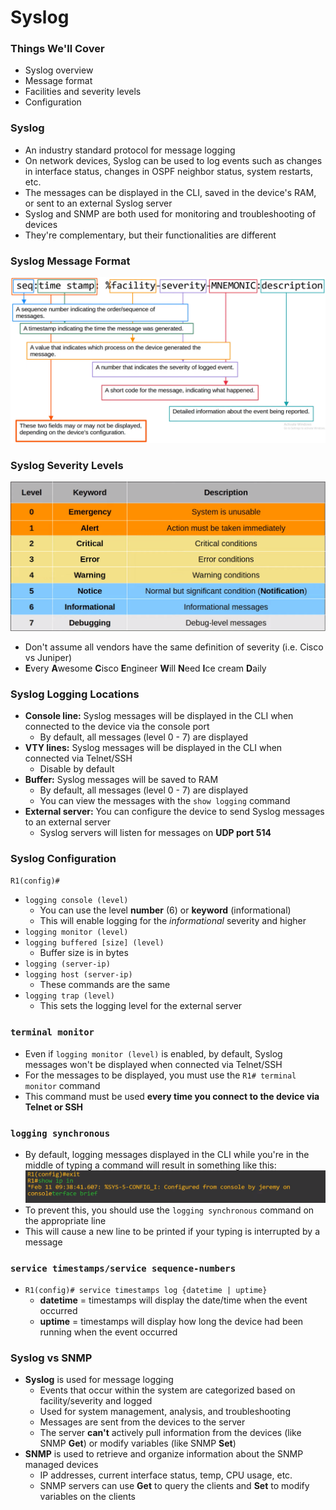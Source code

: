 # Syslog
### Things We'll Cover
- Syslog overview
- Message format
- Facilities and severity levels
- Configuration
### Syslog
- An industry standard protocol for message logging
- On network devices, Syslog can be used to log events such as changes in interface status, changes in OSPF neighbor status, system restarts, etc.
- The messages can be displayed in the CLI, saved in the device's RAM, or sent to an external Syslog server
- Syslog and SNMP are both used for monitoring and troubleshooting of devices
- They're complementary, but their functionalities are different
### Syslog Message Format
![](attachments/a362b61b73a086422017898514745bc8.png)
### Syslog Severity Levels
![](attachments/0899344777ea817aac4dbb5d184351f0.png)
- Don't assume all vendors have the same definition of severity (i.e. Cisco vs Juniper)
- **E**very **A**wesome **C**isco **E**ngineer **W**ill **N**eed **I**ce cream **D**aily
### Syslog Logging Locations
- **Console line:** Syslog messages will be displayed in the CLI when connected to the device via the console port
	- By default, all messages (level 0 - 7) are displayed
- **VTY lines:** Syslog messages will be displayed in the CLI when connected via Telnet/SSH
	- Disable by default
- **Buffer:** Syslog messages will be saved to RAM
	- By default, all messages (level 0 - 7) are displayed
	- You can view the messages with the `show logging` command
- **External server:** You can configure the device to send Syslog messages to an external server
	- Syslog servers will listen for messages on **UDP port 514**
### Syslog Configuration
`R1(config)#`
- `logging console (level)`
	- You can use the level **number** (6) or **keyword** (informational)
	- This will enable logging for the *informational* severity and higher
- `logging monitor (level)`
- `logging buffered [size] (level)`
	- Buffer size is in bytes
- `logging (server-ip)`
- `logging host (server-ip)`
	- These commands are the same
- `logging trap (level)`
	- This sets the logging level for the external server
### `terminal monitor`
- Even if `logging monitor (level)` is enabled, by default, Syslog messages won't be displayed when connected via Telnet/SSH
- For the messages to be displayed, you must use the `R1# terminal monitor` command
- This command must be used **every time you connect to the device via Telnet or SSH**
### `logging synchronous`
- By default, logging messages displayed in the CLI while you're in the middle of typing a command will result in something like this:
![](attachments/01a36da1f702b5264c34af56a3930b6f.png)
- To prevent this, you should use the `logging synchronous` command on the appropriate line
- This will cause a new line to be printed if your typing is interrupted by a message
### `service timestamps/service sequence-numbers`
- `R1(config)# service timestamps log {datetime | uptime}`
	- **datetime** = timestamps will display the date/time when the event occurred
	- **uptime** = timestamps will display how long the device had been running when the event occurred
### Syslog vs SNMP
- **Syslog** is used for message logging
	- Events that occur within the system are categorized based on facility/severity and logged
	- Used for system management, analysis, and troubleshooting
	- Messages are sent from the devices to the server
	- The server **can't** actively pull information from the devices (like SNMP **Get**) or modify variables (like SNMP **Set**)
- **SNMP** is used to retrieve and organize information about the SNMP managed devices
	- IP addresses, current interface status, temp, CPU usage, etc.
	- SNMP servers can use **Get** to query the clients and **Set** to modify variables on the clients